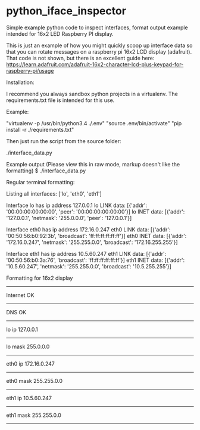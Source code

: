 # python_iface_inspector
Simple example python code to inspect interfaces, format output example intended for 16x2 LED Raspberry PI display.

This is just an example of how you might quickly scoop up interface data so that you can rotate messages on a raspberry pi 16x2 LCD display (adafruit).  That code is not shown, but there is an excellent guide here:  https://learn.adafruit.com/adafruit-16x2-character-lcd-plus-keypad-for-raspberry-pi/usage

Installation:

I recommend you always sandbox python projects in a virtualenv.  The requirements.txt file is intended for this use.

Example:

"virtualenv -p /usr/bin/python3.4 ./.env"
"source .env/bin/activate"
"pip install -r ./requirements.txt"

Then just run the script from the source folder:

./interface_data.py

Example output (Please view this in raw mode, markup doesn't like the formatting)
$ ./interface_data.py

Regular terminal formatting:

Listing all interfaces:
['lo', 'eth0', 'eth1']

Interface lo has ip address 127.0.0.1
lo LINK data:
[{'addr': '00:00:00:00:00:00', 'peer': '00:00:00:00:00:00'}]
lo INET data:
[{'addr': '127.0.0.1', 'netmask': '255.0.0.0', 'peer': '127.0.0.1'}]

Interface eth0 has ip address 172.16.0.247
eth0 LINK data:
[{'addr': '00:50:56:b0:92:3b', 'broadcast': 'ff:ff:ff:ff:ff:ff'}]
eth0 INET data:
[{'addr': '172.16.0.247', 'netmask': '255.255.0.0', 'broadcast': '172.16.255.255'}]

Interface eth1 has ip address 10.5.60.247
eth1 LINK data:
[{'addr': '00:50:56:b0:3a:76', 'broadcast': 'ff:ff:ff:ff:ff:ff'}]
eth1 INET data:
[{'addr': '10.5.60.247', 'netmask': '255.255.0.0', 'broadcast': '10.5.255.255'}]

Formatting for 16x2 display
- - - - - - - - - - - - - 
Internet OK

- - - - - - - - - - - - - 
DNS OK

- - - - - - - - - - - - - 
lo ip
127.0.0.1
- - - - - - - - - - - - - 
lo mask
255.0.0.0
- - - - - - - - - - - - - 
eth0 ip
172.16.0.247
- - - - - - - - - - - - - 
eth0 mask
255.255.0.0
- - - - - - - - - - - - - 
eth1 ip
10.5.60.247
- - - - - - - - - - - - - 
eth1 mask
255.255.0.0
- - - - - - - - - - - - - 
